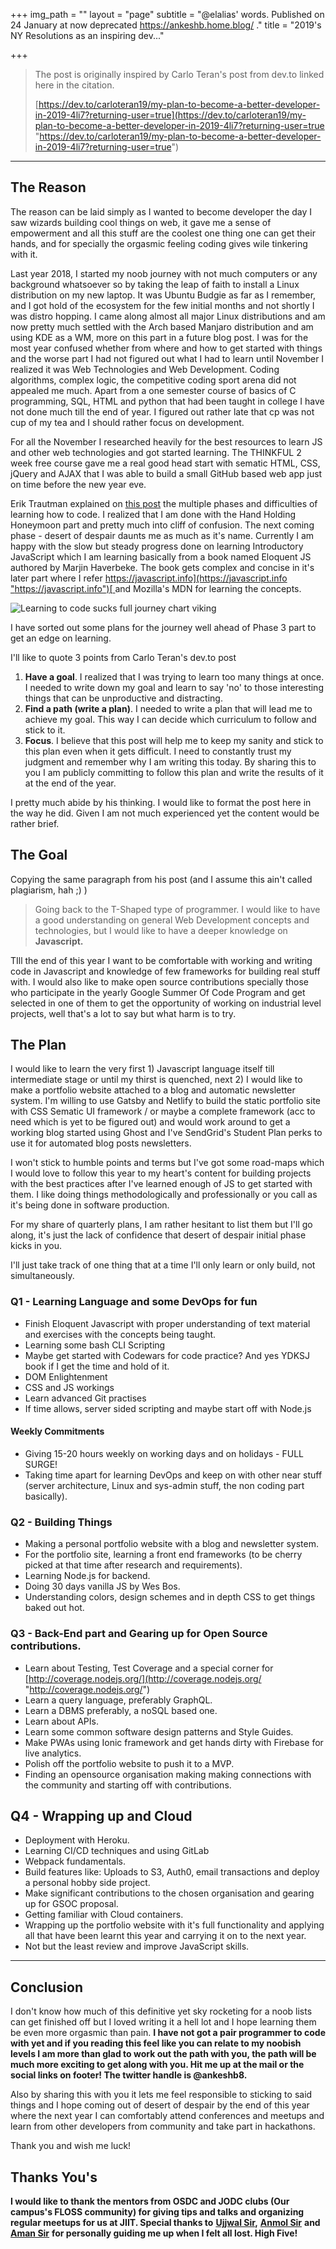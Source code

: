+++
img_path = ""
layout = "page"
subtitle = "@elalias' words. Published on 24 January at now deprecated https://ankeshb.home.blog/ ."
title = "2019's NY Resolutions as an inspiring dev..."

+++
> The post is originally inspired by Carlo Teran's post from dev.to linked here in the citation.
>
> [https://dev.to/carloteran19/my-plan-to-become-a-better-developer-in-2019-4li7?returning-user=true](https://dev.to/carloteran19/my-plan-to-become-a-better-developer-in-2019-4li7?returning-user=true "https://dev.to/carloteran19/my-plan-to-become-a-better-developer-in-2019-4li7?returning-user=true")

***

## The Reason

The reason can be laid simply as I wanted to become developer the day I saw wizards building cool things on web, it gave me a sense of empowerment and all this stuff are the coolest one thing one can get their hands, and for specially the orgasmic feeling coding gives wile tinkering with it.

Last year 2018, I started my noob journey with not much computers or any background whatsoever so by taking the leap of faith to install a Linux distribution on my new laptop. It was Ubuntu Budgie as far as I remember, and I got hold of the ecosystem for the few initial months and not shortly I was distro hopping. I came along almost all major Linux distributions and am now pretty much settled with the Arch based Manjaro distribution and am using KDE as a WM, more on this part in a future blog post. I was for the most year confused whether from where and how to get started with things and the worse part I had not figured out what I had to learn until November I realized it was Web Technologies and Web Development. Coding algorithms, complex logic, the competitive coding sport arena did not appealed me much. Apart from a one semester course of basics of C programming, SQL, HTML and python that had been taught in college I have not done much till the end of year. I figured out rather late that cp was not cup of my tea and I should rather focus on development.

For all the November I researched heavily for the best resources to learn JS and other web technologies and got started learning. The THINKFUL 2 week free course gave me a real good head start with sematic HTML, CSS, jQuery and AJAX that I was able to build a small GitHub based web app just on time before the new year eve.

Erik Trautman explained on [this post](https://www.thinkful.com/blog/why-learning-to-code-is-so-damn-hard/) the multiple phases and difficulties of learning how to code. I realized that I am done with the Hand Holding Honeymoon part and pretty much into cliff of confusion. The next coming phase - desert of despair daunts me as much as it's name. Currently I am happy with the slow but steady progress done on learning Introductory JavaScript which I am learning basically from a book named Eloquent JS authored by Marjin Haverbeke. The book gets complex and concise in it's later part where I refer [https://javascript.info](https://javascript.info "https://javascript.info")[ ](https://javascript.info)and Mozilla's MDN for learning the concepts.

![Learning to code sucks full journey chart viking](https://s3.amazonaws.com/viking_education/web_development/blog/coding_is_hard_confidence_competence.png)

I have sorted out some plans for the journey well ahead of Phase 3 part to get an edge on learning.

I'll like to quote 3 points from Carlo Teran's dev.to post

1. **Have a goal**. I realized that I was trying to learn too many things at once. I needed to write down my goal and learn to say 'no' to those interesting things that can be unproductive and distracting.
2. **Find a path (write a plan)**. I needed to write a plan that will lead me to achieve my goal. This way I can decide which curriculum to follow and stick to it.
3. **Focus**. I believe that this post will help me to keep my sanity and stick to this plan even when it gets difficult. I need to constantly trust my judgment and remember why I am writing this today. By sharing this to you I am publicly committing to follow this plan and write the results of it at the end of the year.

I pretty much abide by his thinking. I would like to format the post here in the way he did. Given I am not much experienced yet the content would be rather brief.

## The Goal

Copying the same paragraph from his post (and I assume this ain't called plagiarism, hah ;) )

> Going back to the T-Shaped type of programmer. I would like to have a good understanding on general Web Development concepts and technologies, but I would like to have a deeper knowledge on **Javascript.**

TIll the end of this year I want to be comfortable with working and writing code in Javascript and knowledge of few frameworks for building real stuff with. I would also like to make open source contributions specially those who participate in the yearly Google Summer Of Code Program and get selected in one of them to get the opportunity of working on industrial level projects, well that's a lot to say but what harm is to try.

## The Plan

I would like to learn the very first 1) Javascript language itself till intermediate stage or until my thirst is quenched, next 2) I would like to make a portfolio website attached to a blog and automatic newsletter system. I'm willing to use Gatsby and Netlify to build the static portfolio site with CSS Sematic UI framework / or maybe a complete framework (acc to need which is yet to be figured out) and would work around to get a working blog started using Ghost and I've SendGrid's Student Plan perks to use it for automated blog posts newsletters.

I won't stick to humble points and terms but I've got some road-maps which I would love to follow this year to my heart's content for building projects with the best practices after I've learned enough of JS to get started with them. I like doing things methodologically and professionally or you call as it's being done in software production.

For my share of quarterly plans, I am rather hesitant to list them but I'll go along, it's just the lack of confidence that desert of despair initial phase kicks in you.

I'll just take track of one thing that at a time I'll only learn or only build, not simultaneously.

### Q1 - Learning Language and some DevOps for fun

* Finish Eloquent Javascript with proper understanding of text material and exercises with the concepts being taught.
* Learning some bash CLI Scripting
* Maybe get started with Codewars for code practice? And yes YDKSJ book if I get the time and hold of it.
* DOM Enlightenment
* CSS and JS workings
* Learn advanced Git practises
* If time allows, server sided scripting and maybe start off with Node.js

#### Weekly Commitments

* Giving 15-20 hours weekly on working days and on holidays - FULL SURGE!
* Taking time apart for learning DevOps and keep on with other near stuff (server architecture, Linux and sys-admin stuff, the non coding part basically).

### Q2 - Building Things

* Making a personal portfolio website with a blog and newsletter system.
* For the portfolio site, learning a front end frameworks (to be cherry picked at that time after research and requirements).
* Learning Node.js for backend.
* Doing 30 days vanilla JS by Wes Bos.
* Understanding colors, design schemes and in depth CSS to get things baked out hot.

### Q3 - Back-End part and Gearing up for Open Source contributions.

* Learn about Testing, Test Coverage and a special corner for [http://coverage.nodejs.org/](http://coverage.nodejs.org/ "http://coverage.nodejs.org/")
* Learn a query language, preferably GraphQL.
* Learn a DBMS preferably, a noSQL based one.
* Learn about APIs.
* Learn some common software design patterns and Style Guides.
* Make PWAs using Ionic framework and get hands dirty with Firebase for live analytics.
* Polish off the portfolio website to push it to a MVP.
* Finding an opensource organisation making making connections with the community and starting off with contributions.

## Q4 - Wrapping up and Cloud

* Deployment with Heroku.
* Learning CI/CD techniques and using GitLab
* Webpack fundamentals.
* Build features like: Uploads to S3, Auth0, email transactions and deploy a personal hobby side project.
* Make significant contributions to the chosen organisation and gearing up for GSOC proposal.
* Getting familiar with Cloud containers.
* Wrapping up the portfolio website with it's full functionality and applying all that have been learnt this year and carrying it on to the next year.
* Not but the least review and improve JavaScript skills.

***

## Conclusion

I don't know how much of this definitive yet sky rocketing for a noob lists can get finished off but I loved writing it a hell lot and I hope learning them be even more orgasmic than pain. **I have not got a pair programmer to code with yet and if you reading this feel like you can relate to my noobish levels I am more than glad to work out the path with you, the path will be much more exciting to get along with you. Hit me up at the mail or the social links on footer! The twitter handle is @ankeshb8.**

Also by sharing this with you it lets me feel responsible to sticking to said things and I hope coming out of desert of despair by the end of this year where the next year I can comfortably attend conferences and meetups and learn from other developers from community and take part in hackathons.

Thank you and wish me luck!

## Thanks You's

**I would like to thank the mentors from OSDC and JODC clubs (Our campus's FLOSS community) for giving tips and talks and organizing regular meetups for us at JIIT. Special thanks to** [**Ujjwal Sir**](https://twitter.com/ryzokuken?lang=en)**,** [**Anmol Sir**](https://twitter.com/_octamois) **and** [**Aman Sir**](https://github.com/amanharitsh123) **for personally guiding me up when I felt all lost. High Five!**
